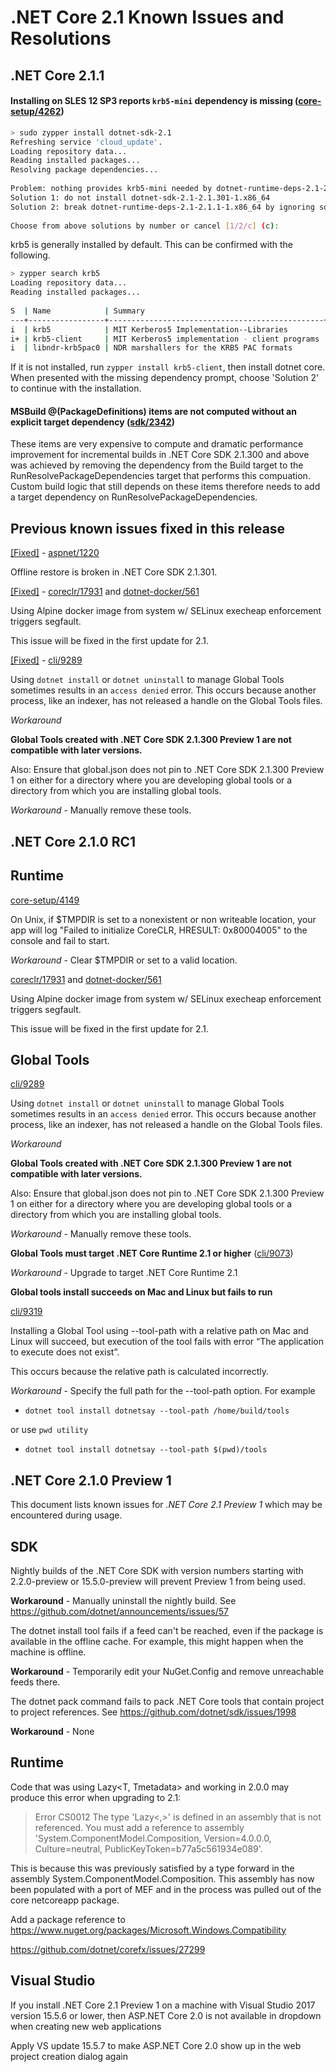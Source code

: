 # .NET Core 2.1 Known Issues and Resolutions

## .NET Core 2.1.1

#### Installing on SLES 12 SP3 reports `krb5-mini` dependency is missing ([core-setup/4262](https://github.com/dotnet/core-setup/issues/4262))

``` bash
> sudo zypper install dotnet-sdk-2.1
Refreshing service 'cloud_update'.
Loading repository data...
Reading installed packages...
Resolving package dependencies...
 
Problem: nothing provides krb5-mini needed by dotnet-runtime-deps-2.1-2.1.1-1.x86_64
Solution 1: do not install dotnet-sdk-2.1-2.1.301-1.x86_64
Solution 2: break dotnet-runtime-deps-2.1-2.1.1-1.x86_64 by ignoring some of its dependencies
 
Choose from above solutions by number or cancel [1/2/c] (c):
```

krb5 is generally installed by default. This can be confirmed with the following. 

``` bash
> zypper search krb5
Loading repository data...
Reading installed packages...
 
S  | Name            | Summary                                        | Type
---+-----------------+------------------------------------------------+--------
i  | krb5            | MIT Kerberos5 Implementation--Libraries        | package
i+ | krb5-client     | MIT Kerberos5 implementation - client programs | package
i  | libndr-krb5pac0 | NDR marshallers for the KRB5 PAC formats       | package
```

If it is not installed, run `zypper install krb5-client`, then install dotnet core. When presented with the missing dependency prompt, choose 'Solution 2' to continue with the installation.


#### MSBuild @(PackageDefinitions) items are not computed without an explicit target dependency ([sdk/2342](https://github.com/dotnet/sdk/issues/2342))

These items are very expensive to compute and dramatic performance improvement for incremental builds in .NET Core SDK 2.1.300 and above was achieved by removing the dependency from the Build target to the RunResolvePackageDependencies target that performs this compuation. Custom build logic that still depends on these items therefore needs to add a target dependency on RunResolvePackageDependencies.


## Previous known issues fixed in this release

[[Fixed]](https://github.com/aspnet/Universe/pull/1218) - [aspnet/1220](https://github.com/aspnet/Universe/issues/1220)

Offline restore is broken in .NET Core SDK 2.1.301.

[[Fixed]](https://github.com/dotnet/coreclr/pull/17975) - [coreclr/17931](https://github.com/dotnet/coreclr/issues/17931) and [dotnet-docker/561](https://github.com/dotnet/dotnet-docker/issues/561)

Using Alpine docker image from system w/ SELinux execheap enforcement triggers segfault.

This issue will be fixed in the first update for 2.1.

[[Fixed]](https://github.com/dotnet/cli/pull/9313) - [cli/9289](https://github.com/dotnet/cli/issues/9289)

Using `dotnet install` or `dotnet uninstall` to manage Global Tools sometimes results in an `access denied` error. This occurs because another process, like an indexer, has not released a handle on the Global Tools files.

*Workaround* 

**Global Tools created with .NET Core SDK 2.1.300 Preview 1 are not compatible with later versions.**

Also: Ensure that global.json does not pin to .NET Core SDK 2.1.300 Preview 1 on either for a  directory where you are developing global tools or a directory from which you are installing global tools.

*Workaround* - Manually remove these tools.

## .NET Core 2.1.0 RC1

## Runtime

[core-setup/4149](https://github.com/dotnet/core-setup/issues/4149)

On Unix, if $TMPDIR is set to a nonexistent or non writeable location, your app will log "Failed to initialize CoreCLR, HRESULT: 0x80004005" to the console and fail to start.

*Workaround* - Clear $TMPDIR or set to a valid location.

[coreclr/17931](https://github.com/dotnet/coreclr/issues/17931) and [dotnet-docker/561](https://github.com/dotnet/dotnet-docker/issues/561)

Using Alpine docker image from system w/ SELinux execheap enforcement triggers segfault.

This issue will be fixed in the first update for 2.1.

## Global Tools

[cli/9289](https://github.com/dotnet/cli/issues/9289)

Using `dotnet install` or `dotnet uninstall` to manage Global Tools sometimes results in an `access denied` error. This occurs because another process, like an indexer, has not released a handle on the Global Tools files.

*Workaround* 

**Global Tools created with .NET Core SDK 2.1.300 Preview 1 are not compatible with later versions.**

Also: Ensure that global.json does not pin to .NET Core SDK 2.1.300 Preview 1 on either for a  directory where you are developing global tools or a directory from which you are installing global tools.

*Workaround* - Manually remove these tools.

**Global Tools must target .NET Core Runtime 2.1 or higher** ([cli/9073](https://github.com/dotnet/cli/issues/9073))

*Workaround* - Upgrade to target .NET Core Runtime 2.1

**Global tools install succeeds on Mac and Linux but fails to run**

[cli/9319](https://github.com/dotnet/cli/issues/9319)

Installing a Global Tool using --tool-path with a relative path on Mac and Linux will succeed,  but execution of the tool fails with error “The application to execute does not exist”. 

This occurs because the relative path is calculated incorrectly.

*Workaround* - Specify the full path for the  --tool-path option. For example
 
- `dotnet tool install dotnetsay --tool-path /home/build/tools`
 
or use `pwd utility`

- `dotnet tool install dotnetsay --tool-path $(pwd)/tools`


## .NET Core 2.1.0 Preview 1

This document lists known issues for *.NET Core 2.1 Preview 1* which may be encountered during usage.

## SDK

Nightly builds of the .NET Core SDK with  version numbers starting with 2.2.0-preview or 15.5.0-preview will prevent Preview 1 from being used.

**Workaround** - Manually uninstall the nightly build. See https://github.com/dotnet/announcements/issues/57

The dotnet install tool fails if a feed can't be reached, even if the package is available in the offline cache. For example, this might happen when the machine is offline.

**Workaround** - Temporarily edit your NuGet.Config and remove unreachable feeds there.

The dotnet pack command fails to pack .NET Core tools that contain project to project references. See https://github.com/dotnet/sdk/issues/1998

**Workaround** - None

## Runtime

Code that was using Lazy<T, Tmetadata> and working in 2.0.0 may produce this error when upgrading to 2.1:

> Error	CS0012	The type 'Lazy<,>' is defined in an assembly that is not referenced. You must add a reference to assembly 'System.ComponentModel.Composition, Version=4.0.0.0, Culture=neutral, PublicKeyToken=b77a5c561934e089'.

This is because this was previously satisfied by a type forward in the assembly System.ComponentModel.Composition. This assembly has now been populated with a port of MEF and in the process was pulled out of the core netcoreapp package.

Add a package reference to https://www.nuget.org/packages/Microsoft.Windows.Compatibility

https://github.com/dotnet/corefx/issues/27299

## Visual Studio

If you install .NET Core 2.1 Preview 1 on a machine with Visual Studio 2017 version 15.5.6 or lower, then ASP.NET Core 2.0 is not available in dropdown when creating new web applications

Apply VS update 15.5.7 to make ASP.NET Core 2.0 show up in the web project creation dialog again 
